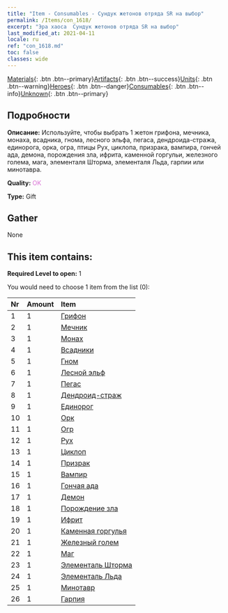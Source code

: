 ```yaml
---
title: "Item - Consumables - Сундук жетонов отряда SR на выбор"
permalink: /Items/con_1618/
excerpt: "Эра хаоса  Сундук жетонов отряда SR на выбор"
last_modified_at: 2021-04-11
locale: ru
ref: "con_1618.md"
toc: false
classes: wide
---
```

 [Materials](/ru/Items/){: .btn .btn--primary}[Artifacts](/ru/Items/Artifacts/){: .btn .btn--success}[Units](/ru/Items/Units/){: .btn .btn--warning}[Heroes](/ru/Items/Heroes/){: .btn .btn--danger}[Consumables](/ru/Items/Consumables/){: .btn .btn--info}[Unknown](/ru/Items/Unknown/){: .btn .btn--primary}

## Подробности
 **Описание:** Используйте, чтобы выбрать 1 жетон грифона, мечника, монаха, всадника, гнома, лесного эльфа, пегаса, дендроида-стража, единорога, орка, огра, птицы Рух, циклопа, призрака, вампира, гончей ада, демона, порождения зла, ифрита, каменной горгульи, железного голема, мага, элементаля Шторма, элементаля Льда, гарпии или минотавра.

 **Quality:** <span style="color: #DA70D6">OK</span>

 **Type:** Gift

## Gather

  None

## This item contains:

 **Required Level to open:** 1

 You would need to choose 1 item from the list (0):

  | Nr | Amount |     Item    |
  |:---|:-------|:------------|
  | 1 | 1 | [Грифон](/ru/Items/unt_192/) | 
  | 2 | 1 | [Мечник](/ru/Items/unt_193/) | 
  | 3 | 1 | [Монах](/ru/Items/unt_194/) | 
  | 4 | 1 | [Всадники](/ru/Items/unt_195/) | 
  | 5 | 1 | [Гном](/ru/Items/unt_200/) | 
  | 6 | 1 | [Лесной эльф](/ru/Items/unt_201/) | 
  | 7 | 1 | [Пегас](/ru/Items/unt_202/) | 
  | 8 | 1 | [Дендроид-страж](/ru/Items/unt_203/) | 
  | 9 | 1 | [Единорог](/ru/Items/unt_204/) | 
  | 10 | 1 | [Орк](/ru/Items/unt_219/) | 
  | 11 | 1 | [Огр](/ru/Items/unt_220/) | 
  | 12 | 1 | [Рух](/ru/Items/unt_221/) | 
  | 13 | 1 | [Циклоп](/ru/Items/unt_222/) | 
  | 14 | 1 | [Призрак](/ru/Items/unt_210/) | 
  | 15 | 1 | [Вампир](/ru/Items/unt_211/) | 
  | 16 | 1 | [Гончая ада](/ru/Items/unt_228/) | 
  | 17 | 1 | [Демон](/ru/Items/unt_229/) | 
  | 18 | 1 | [Порождение зла](/ru/Items/unt_230/) | 
  | 19 | 1 | [Ифрит](/ru/Items/unt_231/) | 
  | 20 | 1 | [Каменная горгулья](/ru/Items/unt_236/) | 
  | 21 | 1 | [Железный голем](/ru/Items/unt_237/) | 
  | 22 | 1 | [Маг](/ru/Items/unt_238/) | 
  | 23 | 1 | [Элементаль Шторма](/ru/Items/unt_263/) | 
  | 24 | 1 | [Элементаль Льда](/ru/Items/unt_264/) | 
  | 25 | 1 | [Минотавр](/ru/Items/unt_248/) | 
  | 26 | 1 | [Гарпия](/ru/Items/unt_245/) | 
